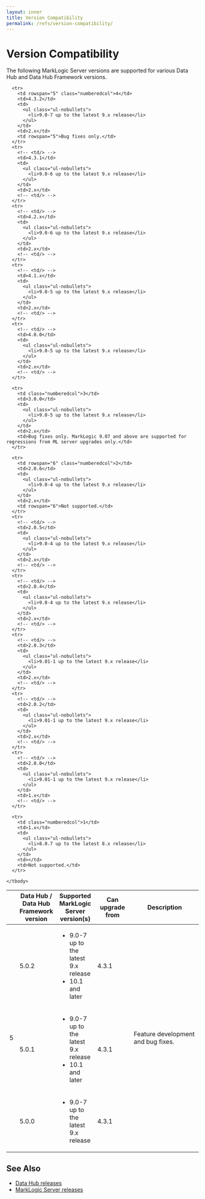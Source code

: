 ```yaml
---
layout: inner
title: Version Compatibility
permalink: /refs/version-compatibility/
---
```


# Version Compatibility

  The following MarkLogic Server versions are supported for various Data Hub and Data Hub Framework versions.

  <table class="table-b1gray">
    <col width="5%"/>
    <col width="15%"/>
    <col width="20%"/>
    <col width="20%"/>
    <col width="40%"/>
    <thead>
      <tr>
        <th></th>
        <th>Data Hub / Data Hub Framework version</th>
        <th>Supported MarkLogic Server version(s)</th>
        <th>Can upgrade from</th>
        <th>Description</th>
      </tr>
    </thead>
    <tbody>
      <tr>
        <td rowspan="3" class="numberedcol">5</td>
        <td>5.0.2</td>
        <td>
          <ul class="ul-nobullets">
            <li>9.0-7 up to the latest 9.x release</li>
            <li>10.1 and later</li>
          </ul>
        </td>
        <td>4.3.1</td>
        <td rowspan="3">Feature development and bug fixes.</td>
      </tr>
      <tr>
        <!-- <td/> -->
        <td>5.0.1</td>
        <td>
          <ul class="ul-nobullets">
            <li>9.0-7 up to the latest 9.x release</li>
            <li>10.1 and later</li>
          </ul>
        </td>
        <td>4.3.1</td>
        <!-- <td/> -->
      </tr>
      <tr>
        <!-- <td/> -->
        <td>5.0.0</td>
        <td>
          <ul class="ul-nobullets">
            <li>9.0-7 up to the latest 9.x release</li>
          </ul>
        </td>
        <td>4.3.1</td>
        <!-- <td/> -->
      </tr>

      <tr>
        <td rowspan="5" class="numberedcol">4</td>
        <td>4.3.2</td>
        <td>
          <ul class="ul-nobullets">
            <li>9.0-7 up to the latest 9.x release</li>
          </ul>
        </td>
        <td>2.x</td>
        <td rowspan="5">Bug fixes only.</td>
      </tr>
      <tr>
        <!-- <td/> -->
        <td>4.3.1</td>
        <td>
          <ul class="ul-nobullets">
            <li>9.0-6 up to the latest 9.x release</li>
          </ul>
        </td>
        <td>2.x</td>
        <!-- <td/> -->
      </tr>
      <tr>
        <!-- <td/> -->
        <td>4.2.x</td>
        <td>
          <ul class="ul-nobullets">
            <li>9.0-6 up to the latest 9.x release</li>
          </ul>
        </td>
        <td>2.x</td>
        <!-- <td/> -->
      </tr>
      <tr>
        <!-- <td/> -->
        <td>4.1.x</td>
        <td>
          <ul class="ul-nobullets">
            <li>9.0-5 up to the latest 9.x release</li>
          </ul>
        </td>
        <td>2.x</td>
        <!-- <td/> -->
      </tr>
      <tr>
        <!-- <td/> -->
        <td>4.0.0</td>
        <td>
          <ul class="ul-nobullets">
            <li>9.0-5 up to the latest 9.x release</li>
          </ul>
        </td>
        <td>2.x</td>
        <!-- <td/> -->
      </tr>

      <tr>
        <td class="numberedcol">3</td>
        <td>3.0.0</td>
        <td>
          <ul class="ul-nobullets">
            <li>9.0-5 up to the latest 9.x release</li>
          </ul>
        </td>
        <td>2.x</td>
        <td>Bug fixes only. MarkLogic 9.07 and above are supported for regressions from ML server upgrades only.</td>
      </tr>

      <tr>
        <td rowspan="6" class="numberedcol">2</td>
        <td>2.0.6</td>
        <td>
          <ul class="ul-nobullets">
            <li>9.0-4 up to the latest 9.x release</li>
          </ul>
        </td>
        <td>2.x</td>
        <td rowspan="6">Not supported.</td>
      </tr>
      <tr>
        <!-- <td/> -->
        <td>2.0.5</td>
        <td>
          <ul class="ul-nobullets">
            <li>9.0-4 up to the latest 9.x release</li>
          </ul>
        </td>
        <td>2.x</td>
        <!-- <td/> -->
      </tr>
      <tr>
        <!-- <td/> -->
        <td>2.0.4</td>
        <td>
          <ul class="ul-nobullets">
            <li>9.0-4 up to the latest 9.x release</li>
          </ul>
        </td>
        <td>2.x</td>
        <!-- <td/> -->
      </tr>
      <tr>
        <!-- <td/> -->
        <td>2.0.3</td>
        <td>
          <ul class="ul-nobullets">
            <li>9.01-1 up to the latest 9.x release</li>
          </ul>
        </td>
        <td>2.x</td>
        <!-- <td/> -->
      </tr>
      <tr>
        <!-- <td/> -->
        <td>2.0.2</td>
        <td>
          <ul class="ul-nobullets">
            <li>9.01-1 up to the latest 9.x release</li>
          </ul>
        </td>
        <td>2.x</td>
        <!-- <td/> -->
      </tr>
      <tr>
        <!-- <td/> -->
        <td>2.0.0</td>
        <td>
          <ul class="ul-nobullets">
            <li>9.01-1 up to the latest 9.x release</li>
          </ul>
        </td>
        <td>1.x</td>
        <!-- <td/> -->
      </tr>

      <tr>
        <td class="numberedcol">1</td>
        <td>1.x</td>
        <td>
          <ul class="ul-nobullets">
            <li>8.0.7 up to the latest 8.x release</li>
          </ul>
        </td>
        <td></td>
        <td>Not supported.</td>
      </tr>

    </tbody>
  </table>

## See Also
- [Data Hub releases](https://github.com/marklogic/marklogic-data-hub/releases/)
- [MarkLogic Server releases](https://developer.marklogic.com/products)
